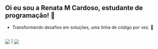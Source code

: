 ## Oi eu sou a Renata M Cardoso, estudante de programação! 👋


* Transformando desafios em soluções, uma linha de código por vez. 🚀

##
 <a href="https://github.com/renatamcardoso/github-readme-stats"><img align="center" src="https://github-readme-stats.vercel.app/api?username=renatamcardoso&show_icons=true&include_all_commits=true&theme=transparent"  /></a> 
 | 
 <a href="https://github.com/renatamcardoso/github-readme-stats"><img align="center" src="https://github-readme-stats.vercel.app/api/top-langs/?username=renatamcardoso&layout=compact&theme=transparent" /></a> 



<!--
**RenataMCardoso/RenataMCardoso** is a ✨ _special_ ✨ repository because its `README.md` (this file) appears on your GitHub profile.

Here are some ideas to get you started:

- 🔭 I’m currently working on ...
- 🌱 I’m currently learning ...
- 👯 I’m looking to collaborate on ...
- 🤔 I’m looking for help with ...
- 💬 Ask me about ...
- 📫 How to reach me: ...
- 😄 Pronouns: ...
- ⚡ Fun fact: ...
-->
